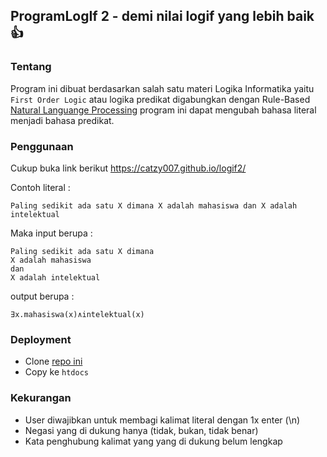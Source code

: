 ## ProgramLogIf 2 - demi nilai logif yang lebih baik :thumbsup:

### Tentang
Program ini dibuat berdasarkan salah satu materi Logika Informatika yaitu `First Order Logic` atau logika predikat 
digabungkan dengan Rule-Based [Natural Languange Processing](https://en.wikipedia.org/wiki/Natural_language_processing) 
program ini dapat mengubah bahasa literal menjadi bahasa predikat.

### Penggunaan
Cukup buka link berikut <https://catzy007.github.io/logif2/>

Contoh literal : 
```
Paling sedikit ada satu X dimana X adalah mahasiswa dan X adalah intelektual
```
Maka input berupa : 
```
Paling sedikit ada satu X dimana 
X adalah mahasiswa 
dan 
X adalah intelektual
```
output berupa :
```
∃x.mahasiswa(x)∧intelektual(x)
```

### Deployment
* Clone [repo ini](https://github.com/catzy007/ProgramLogIf2/)
* Copy ke `htdocs`

### Kekurangan
* User diwajibkan untuk membagi kalimat literal dengan 1x enter (\n)
* Negasi yang di dukung hanya (tidak, bukan, tidak benar)
* Kata penghubung kalimat yang yang di dukung belum lengkap
